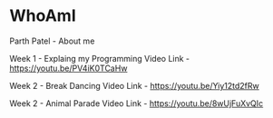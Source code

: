 # WhoAmI
Parth Patel - About me

Week 1 - Explaing my Programming Video Link - https://youtu.be/PV4iK0TCaHw

Week 2 - Break Dancing Video Link - https://youtu.be/Yiy12td2fRw

Week 2 - Animal Parade Video Link - https://youtu.be/8wUjFuXvQIc
